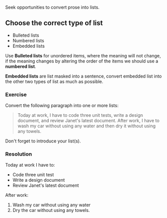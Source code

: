 
Seek opportunities to convert prose into lists.

## Choose the correct type of list

- Bulleted lists
- Numbered lists
- Embedded lists

Use **Bulleted lists** for unordered items, where the meaning will not change, if the meaning changes by altering the order of the items we should use a **numbered list**.

**Embedded lists** are list masked into a sentence, convert embedded list into the other two types of list as much as possible.


### Exercise

Convert the following paragraph into one or more lists:

> Today at work, I have to code three unit tests, write a design document, and review Janet's latest document. After work, I have to wash my car without using any water and then dry it without using any towels.

Don't forget to introduce your list(s).

### Resolution

Today at work I have to:
- Code three unit test
- Write a design document
- Review Janet's latest document

After work:
 1. Wash my car without using any water
 2. Dry the car without using any towels.

